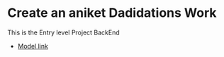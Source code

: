 
# Create an aniket Dadidations Work

This is the Entry level Project BackEnd

- [Model link](https://app.eraser.io/workspace/YtPqZ1VogxGy1jzIDkzj)
